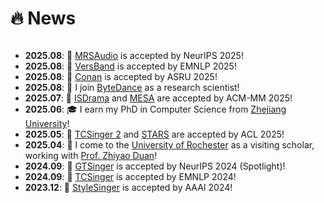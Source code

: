 
# 🔥 News

<style>
  .scrollable {
    max-height: 260px; /* 设置最大高度 */
    overflow-y: scroll; /* 设置垂直滚动条 */
  }
</style>

<div class="scrollable">
  <ul>
    <li><strong>2025.08</strong>: 🎉 <a href="https://arxiv.org/abs/2510.10396">MRSAudio</a> is accepted by NeurIPS 2025!</li>
    <li><strong>2025.08</strong>: 🎉 <a href="https://arxiv.org/abs/2504.19062">VersBand</a> is accepted by EMNLP 2025!</li>
    <li><strong>2025.08</strong>: 🎉 <a href="https://arxiv.org/abs/2507.14534">Conan</a> is accepted by ASRU 2025!</li>
    <li><strong>2025.08</strong>: 💼 I join <a href="https://www.bytedance.com/en/">ByteDance</a> as a research scientist!</li>
    <li><strong>2025.07</strong>: 🎉 <a href="https://arxiv.org/abs/2504.20630">ISDrama</a> and <a href="">MESA</a> are accepted by ACM-MM 2025!</li>
    <li><strong>2025.06</strong>: 🎓 I earn my PhD in Computer Science from <a href="https://www.zju.edu.cn/english/">Zhejiang University</a>!</li>
    <li><strong>2025.05</strong>: 🎉 <a href="https://arxiv.org/abs/2505.14910">TCSinger 2</a> and <a href="https://arxiv.org/abs/2507.06670">STARS</a> are accepted by ACL 2025!</li>
    <li><strong>2025.04</strong>: 🏫 I come to the <a href="https://www.rochester.edu/">University of Rochester</a> as a visiting scholar, working with <a href="https://www.hajim.rochester.edu/ece/people/faculty/duan_zhiyao">Prof. Zhiyao Duan</a>!</li>
    <li><strong>2024.09</strong>: 🎉 <a href="https://arxiv.org/abs/2505.14910">GTSinger</a> is accepted by NeurIPS 2024 (Spotlight)!</li>
    <li><strong>2024.09</strong>: 🎉 <a href="https://arxiv.org/abs/2409.15977">TCSinger</a> is accepted by EMNLP 2024!</li>
    <li><strong>2023.12</strong>: 🎉 <a href="https://arxiv.org/abs/2312.10741">StyleSinger</a> is accepted by AAAI 2024!</li>
  </ul>
</div>
